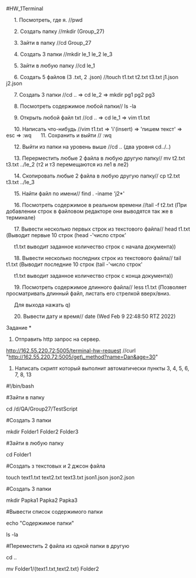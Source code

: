 ﻿#HW\_1Terminal

`	`1. Посмотреть, где я. //pwd

`	`2. Создать папку //mkdir (Group\_27)

`	`3. Зайти в папку //cd Group\_27

`	`4. Создать 3 папки //mkdir le\_1 le\_2 le\_3

`	`5. Зайти в любую папку //cd le\_1

`	`6. Создать 5 файлов (3 .txt, 2 .json) //touch t1.txt t2.txt t3.txt j1.json j2.json

`	`7. Создать 3 папки //cd .. => cd le\_2 => mkdir pg1 pg2 pg3

`	`8. Посмотреть содержимое любой папки// ls -la

`	`9. Открыть любой файл txt //cd .. => cd le\_1 => vim t1.txt

`	`10. Написать что-нибудь //vim t1.txt => 'i'(insert) => 'пишем текст' => esc => :wq
`	`11. Сохранить и выйти // :wq

`	`12. Выйти из папки на уровень выше //cd .. (два уровня cd../..)

`	`13. Перерместить любые 2 файла в любую другую папку// mv t2.txt t3.txt ../le\_2 (т2 и т3 перемещаются из ле1 в ле2)

`	`14. Скопировать любые 2 файла в любую другую папку// cp t2.txt t3.txt ../le\_3

`	`15. Найти файл по имени// find . -iname 'j2\*'

`	`16. Посмотреть содержимое в реальном времени //tail -f t2.txt (При добавлении строк в файловом редакторе они выводятся так же в терминале)

`	`17. Вывести несколько первых строк из текстового файла// head t1.txt (Выводит первые 10 строк (head -'число строк'

`	`t1.txt выводит заданное количество строк с начала документа))

`	`18. Вывести несколько последних строк из текстового файла// tail t1.txt (Выводит последние 10 строк (tail -'число строк'

`	`t1.txt выводит заданное количество строк с конца документа))

`	`19. Посмотреть содержимое длинного файла// less t1.txt (Позволяет просматривать длинный файл, листать его стрелкой вверх/вниз.

`	`Для выхода нажать q)

`	`20. Вывести дату и время// date (Wed Feb  9 22:48:50 RTZ 2022)


Задание \*

1) Отправить http запрос на сервер.

http://162.55.220.72:5005/terminal-hw-request //curl "http://162.55.220.72:5005/get\_method?name=Dan&age=30"



1) Написать скрипт который выполнит автоматически пункты 3, 4, 5, 6, 7, 8, 13

\#!/bin/bash

\#Зайти в папку

cd /d/QA/Group27/TestScript

\#Создать 3 папки

mkdir Folder1 Folder2 Folder3

\#Зайти в любую папку

cd Folder1

\#Создать з текстовых и 2 джсон файла

touch text1.txt text2.txt text3.txt json1.json json2.json

\#Создать 3 папки

mkdir Papka1 Papka2 Papka3

\#Вывести список содержимого папки

echo "Содержимое папки"

ls -la

\#Переместить 2 файла из одной папки в другую

cd ..

mv Folder1/{text1.txt,text2.txt} Folder2

